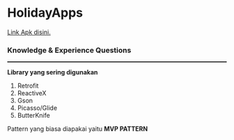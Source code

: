 # HolidayApps
<p> <a href="https://drive.google.com/drive/folders/1SyrrdHP7VB3c3iotXdVEz-TCdIilvKUJ?usp=sharing">Link Apk disini.</a></p>
<h3>Knowledge & Experience Questions</h3>
<hr style="height:2px;border-width:0;color:'#333333';background-color:'#333333'">
<p><b>Library yang sering digunakan</b></p>
<ol>
  <li>Retrofit</li>
  <li>ReactiveX</li>
  <li>Gson</li>
  <li>Picasso/Glide</li>
  <li>ButterKnife</li>
</ol>
<p>Pattern yang biasa diapakai yaitu <b>MVP PATTERN</b></p>
